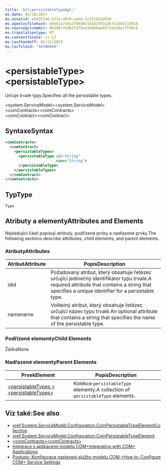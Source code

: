 ```yaml
---
title: '&lt;persistableType&gt;'
ms.date: 03/30/2017
ms.assetid: e5425fe6-523a-4076-aab4-2c2515b1d830
ms.openlocfilehash: b9d61a736a2f8650c543433931d57e156d115018
ms.sourcegitcommit: 6b308cf6d627d78ee36dbbae8972a310ac7fd6c8
ms.translationtype: MT
ms.contentlocale: cs-CZ
ms.lasthandoff: 01/23/2019
ms.locfileid: "54706849"
---
```

# <a name="ltpersistabletypegt"></a><span data-ttu-id="dd2da-102">&lt;persistableType&gt;</span><span class="sxs-lookup"><span data-stu-id="dd2da-102">&lt;persistableType&gt;</span></span>
<span data-ttu-id="dd2da-103">Určuje trvalé typy.</span><span class="sxs-lookup"><span data-stu-id="dd2da-103">Specifies all the persistable types.</span></span>  
  
 <span data-ttu-id="dd2da-104">\<system.ServiceModel></span><span class="sxs-lookup"><span data-stu-id="dd2da-104">\<system.ServiceModel></span></span>  
<span data-ttu-id="dd2da-105">\<comContracts></span><span class="sxs-lookup"><span data-stu-id="dd2da-105">\<comContracts></span></span>  
<span data-ttu-id="dd2da-106">\<comContract></span><span class="sxs-lookup"><span data-stu-id="dd2da-106">\<comContract></span></span>  
  
## <a name="syntax"></a><span data-ttu-id="dd2da-107">Syntaxe</span><span class="sxs-lookup"><span data-stu-id="dd2da-107">Syntax</span></span>  
  
```xml  
<comContracts>
  <comContract>
    <persistableTypes>
      <persistableType id="String"
                       name="String">
      </persistableType>
    </persistableTypes>
  </comContract>
</comContracts>
```  
  
## <a name="type"></a><span data-ttu-id="dd2da-108">Typ</span><span class="sxs-lookup"><span data-stu-id="dd2da-108">Type</span></span>  
 `Type`  
  
## <a name="attributes-and-elements"></a><span data-ttu-id="dd2da-109">Atributy a elementy</span><span class="sxs-lookup"><span data-stu-id="dd2da-109">Attributes and Elements</span></span>  
 <span data-ttu-id="dd2da-110">Následující části popisují atributy, podřízené prvky a nadřazené prvky.</span><span class="sxs-lookup"><span data-stu-id="dd2da-110">The following sections describe attributes, child elements, and parent elements.</span></span>  
  
### <a name="attributes"></a><span data-ttu-id="dd2da-111">Atributy</span><span class="sxs-lookup"><span data-stu-id="dd2da-111">Attributes</span></span>  
  
|<span data-ttu-id="dd2da-112">Atribut</span><span class="sxs-lookup"><span data-stu-id="dd2da-112">Attribute</span></span>|<span data-ttu-id="dd2da-113">Popis</span><span class="sxs-lookup"><span data-stu-id="dd2da-113">Description</span></span>|  
|---------------|-----------------|  
|<span data-ttu-id="dd2da-114">id</span><span class="sxs-lookup"><span data-stu-id="dd2da-114">id</span></span>|<span data-ttu-id="dd2da-115">Požadovaný atribut, který obsahuje řetězec určující jedinečný identifikátor typu trvalé.</span><span class="sxs-lookup"><span data-stu-id="dd2da-115">A required attribute that contains a string that specifies a unique identifier for a persistable type.</span></span>|  
|<span data-ttu-id="dd2da-116">name</span><span class="sxs-lookup"><span data-stu-id="dd2da-116">name</span></span>|<span data-ttu-id="dd2da-117">Volitelný atribut, který obsahuje řetězec určující název typu trvalé.</span><span class="sxs-lookup"><span data-stu-id="dd2da-117">An optional attribute that contains a string that specifies the name of the persistable type.</span></span>|  
  
### <a name="child-elements"></a><span data-ttu-id="dd2da-118">Podřízené elementy</span><span class="sxs-lookup"><span data-stu-id="dd2da-118">Child Elements</span></span>  
 <span data-ttu-id="dd2da-119">Žádná</span><span class="sxs-lookup"><span data-stu-id="dd2da-119">None</span></span>  
  
### <a name="parent-elements"></a><span data-ttu-id="dd2da-120">Nadřazené elementy</span><span class="sxs-lookup"><span data-stu-id="dd2da-120">Parent Elements</span></span>  
  
|<span data-ttu-id="dd2da-121">Prvek</span><span class="sxs-lookup"><span data-stu-id="dd2da-121">Element</span></span>|<span data-ttu-id="dd2da-122">Popis</span><span class="sxs-lookup"><span data-stu-id="dd2da-122">Description</span></span>|  
|-------------|-----------------|  
|[<span data-ttu-id="dd2da-123">\<persistableTypes ></span><span class="sxs-lookup"><span data-stu-id="dd2da-123">\<persistableTypes></span></span>](../../../../../docs/framework/configure-apps/file-schema/wcf/persistabletypes.md)|<span data-ttu-id="dd2da-124">Kolekce `persistableType` elementy.</span><span class="sxs-lookup"><span data-stu-id="dd2da-124">A collection of `persistableType` elements.</span></span>|  
  
## <a name="see-also"></a><span data-ttu-id="dd2da-125">Viz také:</span><span class="sxs-lookup"><span data-stu-id="dd2da-125">See also</span></span>
- <xref:System.ServiceModel.Configuration.ComPersistableTypeElementCollection>
- <xref:System.ServiceModel.Configuration.ComPersistableTypeElement>
- [<span data-ttu-id="dd2da-126">\<comContracts></span><span class="sxs-lookup"><span data-stu-id="dd2da-126">\<comContracts></span></span>](../../../../../docs/framework/configure-apps/file-schema/wcf/comcontracts.md)
- [<span data-ttu-id="dd2da-127">Integrace s aplikacemi modelu COM+</span><span class="sxs-lookup"><span data-stu-id="dd2da-127">Integrating with COM+ Applications</span></span>](../../../../../docs/framework/wcf/feature-details/integrating-with-com-plus-applications.md)
- [<span data-ttu-id="dd2da-128">Postupy: Konfigurace nastavení služby modelu COM +</span><span class="sxs-lookup"><span data-stu-id="dd2da-128">How to: Configure COM+ Service Settings</span></span>](../../../../../docs/framework/wcf/feature-details/how-to-configure-com-service-settings.md)
